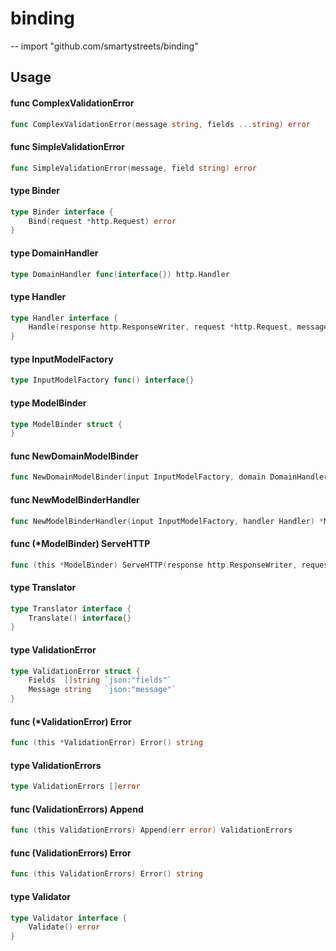 # binding
--
    import "github.com/smartystreets/binding"


## Usage

#### func  ComplexValidationError

```go
func ComplexValidationError(message string, fields ...string) error
```

#### func  SimpleValidationError

```go
func SimpleValidationError(message, field string) error
```

#### type Binder

```go
type Binder interface {
	Bind(request *http.Request) error
}
```


#### type DomainHandler

```go
type DomainHandler func(interface{}) http.Handler
```


#### type Handler

```go
type Handler interface {
	Handle(response http.ResponseWriter, request *http.Request, message interface{})
}
```


#### type InputModelFactory

```go
type InputModelFactory func() interface{}
```


#### type ModelBinder

```go
type ModelBinder struct {
}
```


#### func  NewDomainModelBinder

```go
func NewDomainModelBinder(input InputModelFactory, domain DomainHandler) *ModelBinder
```

#### func  NewModelBinderHandler

```go
func NewModelBinderHandler(input InputModelFactory, handler Handler) *ModelBinder
```

#### func (*ModelBinder) ServeHTTP

```go
func (this *ModelBinder) ServeHTTP(response http.ResponseWriter, request *http.Request)
```

#### type Translator

```go
type Translator interface {
	Translate() interface{}
}
```


#### type ValidationError

```go
type ValidationError struct {
	Fields  []string `json:"fields"`
	Message string   `json:"message"`
}
```


#### func (*ValidationError) Error

```go
func (this *ValidationError) Error() string
```

#### type ValidationErrors

```go
type ValidationErrors []error
```


#### func (ValidationErrors) Append

```go
func (this ValidationErrors) Append(err error) ValidationErrors
```

#### func (ValidationErrors) Error

```go
func (this ValidationErrors) Error() string
```

#### type Validator

```go
type Validator interface {
	Validate() error
}
```

